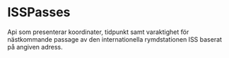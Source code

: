 # ISSPasses
Api som presenterar koordinater, tidpunkt samt varaktighet för nästkommande passage av den internationella rymdstationen ISS baserat på angiven adress.

